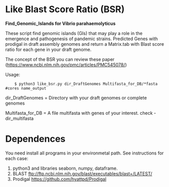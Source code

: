 # Like Blast Score Ratio (BSR)

**Find_Genomic_Islands for Vibrio parahaemolyticus** 

These script find genomic islands (GIs) that may play a role in the emergence and pathogenesis of pandemic strains. Predicted Genes with prodigal in draft assembly genomes and return a Matrix.tab with Blast score ratio for each gene in your draft genome.

The concept of the BSR you can review these paper (https://www.ncbi.nlm.nih.gov/pmc/articles/PMC545078/) 

Usage:


        $ python3 like_bsr.py dir_DraftGenomes Multifasta_for_DB/*fasta #cores name_output
        
  
dir_DraftGenomes = Directory with your draft genomes or complete genomes



Multifasta_for_DB = A file multifasta with genes of your interest. check - dir_multifasta 

# Dependences

You need install all programs in your environmetal path. See instructions for each case: 

1. python3 and libraries seaborn, numpy, dataframe.
2. BLAST ftp://ftp.ncbi.nlm.nih.gov/blast/executables/blast+/LATEST/
3. Prodigal https://github.com/hyattpd/Prodigal
       
